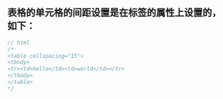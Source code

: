 ## 表格的单元格的间距设置是在标签的属性上设置的， 如下：
```javascript
// html
/*
<table cellspacing="15">
<tbody>
<tr><td>hello</td><td>world</td></tr>
</tbody>
</table>
*/
```
